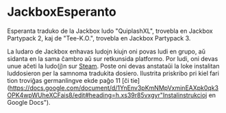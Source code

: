 # JackboxEsperanto
Esperanta traduko de la Jackbox ludo "QuiplashXL", trovebla en Jackbox Partypack 2, kaj de "Tee-K.O.", trovebla en Jackbox Partypack 3.

La ludaro de Jackbox enhavas ludojn kiujn oni povas ludi en grupo, aŭ sidanta en la sama ĉambro aŭ sur retkunsida platformo. 
Por ludi, oni devas unue aĉeti la ludo(j)n sur [Steam](https://store.steampowered.com/app/331670/The_Jackbox_Party_Pack/). Poste oni devas anstataŭi la loke instalitan luddosieron per la samnoma tradukita dosiero. Ilustrita priskribo pri kiel fari tion troviĝas germanlingve ekde paĝo 11 [ĉi tie](https://docs.google.com/document/d/1YnEnv3pKmNMpVxminEAXpk0qk3OPK4wpWUheXCFais8/edit#heading=h.xs39r85vxgyr"Instalinstrukcioj en Google Docs").
